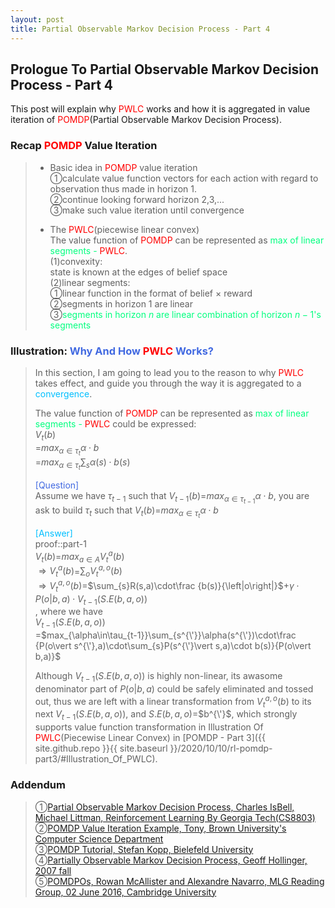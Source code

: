 ```yaml
---
layout: post
title: Partial Observable Markov Decision Process - Part 4
---
```


## Prologue To Partial Observable Markov Decision Process - Part 4
<p class="message">
This post will explain why <font color="Red">PWLC</font> works and how it is aggregated in value iteration of <font color="Red">POMDP</font>(Partial Observable Markov Decision Process).  
</p>

### Recap <font color="Red">POMDP</font> Value Iteration
>* Basic idea in <font color="Red">POMDP</font> value iteration  
>&#10112;calculate value function vectors for each action with regard to observation thus made in horizon $1$.  
>&#10113;continue looking forward horizon $2$,$3$,...  
>&#10114;make such value iteration until convergence  
>
>* The <font color="Red">PWLC</font>(piecewise linear convex)  
>The value function of <font color="Red">POMDP</font> can be represented as <font color="SpringGreen">max of linear segments - <font color="Red">PWLC</font></font>.  
>$\left(1\right)$convexity:  
>state is known at the edges of belief space  
>$\left(2\right)$linear segments:  
>&#10112;linear function in the format of belief $\times$ reward  
>&#10113;segments in horizon 1 are linear  
>&#10114;<font color="SpringGreen">segments in horizon $n$ are linear combination of horizon $n-1$'s segments</font>  

### Illustration: <font color="RoyalBlue">Why And How <font color="Red">PWLC</font> Works?</font>
>In this section, I am going to lead you to the reason to why <font color="Red">PWLC</font> takes effect, and guide you through the way it is aggregated to a <font color="DeepSkyBlue">convergence</font>.  
>
>The value function of <font color="Red">POMDP</font> can be represented as <font color="SpringGreen">max of linear segments - <font color="Red">PWLC</font></font> could be expressed:  
>$V_{t}(b)$  
>=$max_{\alpha\in\tau_{t}}\alpha\cdot b$  
>=$max_{\alpha\in\tau_{t}}\sum_{s}\alpha(s)\cdot b(s)$  
>
><font color="RoyalBlue">[Question]</font>  
>Assume we have $\tau_{t-1}$ such that $V_{t-1}(b)$=$max_{\alpha\in\tau_{t-1}}\alpha\cdot b$, you are ask to build $\tau_{t}$ such that $V_{t}(b)$=$max_{\alpha\in\tau_{t}}\alpha\cdot b$  
>
><font color="DeepSkyBlue">[Answer]</font>  
>proof::part-1  
>$V_{t}(b)$=$max_{a\in A}V_{t}^{a}(b)$  
>$\Rightarrow V_{t}^{a}(b)$=$\sum_{o}V_{t}^{a,o}(b)$  
>$\Rightarrow V_{t}^{a,o}(b)$=$\sum_{s}R(s,a)\cdot\frac {b(s)}{\left|o\right|}$+$\gamma\cdot P(o\vert b,a)\cdot V_{t-1}(S.E(b,a,o))$  
>, where we have  
>$V_{t-1}(S.E(b,a,o))$  
>=$max_{\alpha\in\tau_{t-1}}\sum_{s^{\'}}\alpha(s^{\'})\cdot\frac {P(o\vert s^{\'},a)\cdot\sum_{s}P(s^{\'}\vert s,a)\cdot b(s)}{P(o\vert b,a)}$  
>
>Although $V_{t-1}(S.E(b,a,o))$ is highly non-linear, its awasome denominator part of $P(o\vert b,a)$ could be safely eliminated and tossed out, thus we are left with a linear transformation from $V_{t}^{a,o}(b)$ to its next $V_{t-1}(S.E(b,a,o))$, and $S.E(b,a,o)$=$b^{\'}$, which strongly supports value function transformation in Illustration Of <font color="Red">PWLC</font>(Piecewise Linear Convex) in [POMDP - Part 3]({{ site.github.repo }}{{ site.baseurl }}/2020/10/10/rl-pomdp-part3/#Illustration_Of_PWLC).  

### Addendum
>&#10112;[Partial Observable Markov Decision Process, Charles IsBell, Michael Littman, Reinforcement Learning By Georgia Tech(CS8803)](https://classroom.udacity.com/courses/ud600/lessons/4677668675/concepts/46822685970923)  
>&#10113;[POMDP Value Iteration Example, Tony, Brown University's Computer Science Department](http://cs.brown.edu/research/ai/pomdp/tutorial/pomdp-vi-example.html)  
>&#10114;[POMDP Tutorial, Stefan Kopp, Bielefeld University](https://www.techfak.uni-bielefeld.de/~skopp/Lehre/STdKI_SS10/POMDP_tutorial.pdf)  
>&#10115;[Partially Observable Markov Decision Process, Geoff Hollinger, 2007 fall](https://www.cs.cmu.edu/~ggordon/780-fall07/lectures/POMDP_lecture.pdf)    
>&#10116;[POMDPOs, Rowan McAllister and Alexandre Navarro, MLG Reading Group, 02 June 2016, Cambridge University](http://cbl.eng.cam.ac.uk/pub/Intranet/MLG/ReadingGroup/pomdp.pdf)  

<!-- Γ -->
<!-- \Omega -->
<!-- \cap intersection -->
<!-- \cup union -->
<!-- \frac{\Gamma(k + n)}{\Gamma(n)} \frac{1}{r^k}  -->
<!-- \mbox{\large$\vert$}\nolimits_0^\infty -->
<!-- \vert_0^\infty -->
<!-- \vert_{0.5}^{\infty} -->
<!-- &prime; ′ -->
<!-- &Prime; ″ -->
<!-- $E\lbrack X\rbrack$ -->
<!-- \overline{X_n} -->
<!-- \underset{Succss}P -->
<!-- \frac{{\overline {X_n}}-\mu}{S/\sqrt n} -->
<!-- \lim_{t\rightarrow\infty} -->
<!-- \int_{0}^{a}\lambda\cdot e^{-\lambda\cdot t}\operatorname dt -->
<!-- \Leftrightarrow -->
<!-- \prod_{v\in V} -->
<!-- \subset -->
<!-- \subseteq -->
<!-- \varnothing -->
<!-- \perp -->
<!-- \overset\triangle= -->
<!-- \left|X\right| -->
<!-- \xrightarrow{r_t} -->
<!-- \left\|?\right\| => ||?|| -->
<!-- \left|?\right| => |?| -->
<!-- \left(?\right) => (?) -->
<!-- \lbrack BQ\rbrack => [BQ] -->
<!-- \subset -->
<!-- \subseteq -->
<!-- \widehat -->
<!-- \left\langle1,2,3\right\rangle => <1,2,3> -->
<!-- \because -->
<!-- \therefore -->

<!-- Notes -->
<!-- <font color="OrangeRed">items, verb, to make it the focus, mathematic expression</font> -->
<!-- <font color="Red">KKT</font> -->
<!-- <font color="Red">SMO heuristics</font> -->
<!-- <font color="Red">F</font> distribution -->
<!-- <font color="Red">t</font> distribution -->
<!-- <font color="DeepSkyBlue">suggested item, soft item</font> -->
<!-- <font color="RoyalBlue">old alpha, quiz, example</font> -->
<!-- <font color="Green">new alpha</font> -->
<!-- <font color="Aqua">new alpha</font> -->
<!-- <font color="AquaMarine">new alpha</font> -->
<!-- <font color="SpringGreen">new alpha</font> -->
<!-- <font color="MediumSpringGreen">new alpha</font> -->

<!-- <font color="#C20000">conclusion, finding</font> -->
<!-- <font color="DeepPink">positive conclusion, finding</font> -->
<!-- <font color="RosyBrown">negative conclusion, finding</font> -->

<!-- <font color="#00ADAD">policy</font> -->
<!-- <font color="#6100A8">full observable</font> -->
<!-- <font color="#FFAC12">partial observable</font> -->
<!-- <font color="#EB00EB">stochastic</font> -->
<!-- <font color="#8400E6">state transition</font> -->
<!-- <font color="#D600D6">discount factor gamma $\gamma$</font> -->
<!-- <font color="#D600D6">$V(S)$</font> -->
<!-- <font color="#9300FF">immediate reward R(S)</font> -->

<!-- ### <font color="RoyalBlue">Example</font>: Illustration By Rainy And Sunny Days In One Week -->
<!-- <font color="RoyalBlue">[Question]</font> -->
<!-- <font color="DeepSkyBlue">[Answer]</font> -->

<!-- <font color="Brown">Notes::mjtsai1974</font> -->

<!-- 
[1]Given the vehicles pass through a highway toll station is $6$ per minute, what is the probability that no cars within $30$ seconds?
><font color="DeepSkyBlue">[1]</font>
><font color="OrangeRed">Given the vehicles pass through a highway toll station is $6$ per minute, what is the probability that no cars within $30$ seconds?</font>  
-->

<!--
><font color="DeepSkyBlue">[Notes]</font>
><font color="OrangeRed">Why at this moment, the Poisson and exponential probability come out with different result?</font>  
-->

<!-- http://www.html-color-names.com/ -->
<!-- https://www.medcalc.org/manual/gamma_distribution_functions.php -->
<!-- https://www.statlect.com/probability-distributions/student-t-distribution#hid5 -->
<!-- http://www.wiris.com/editor/demo/en/ -->